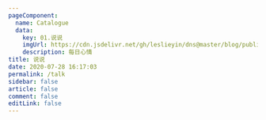 ```yaml
---
pageComponent: 
  name: Catalogue
  data: 
    key: 01.说说
    imgUrl: https://cdn.jsdelivr.net/gh/leslieyin/dns@master/blog/public/img/shuoshuo.png
    description: 每日心情
title: 说说
date: 2020-07-28 16:17:03
permalink: /talk
sidebar: false
article: false
comment: false
editLink: false
---
```


<Artitalk />